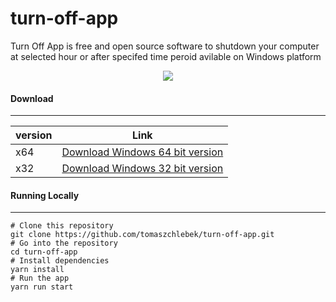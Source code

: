 # turn-off-app
Turn Off App is free and open source software to shutdown your computer at selected hour or after specifed time peroid avilable on Windows platform

<p align="center">
  <img src="https://tomaszchlebek.github.io/turn-off-app/img/appForGithub.png" />
</p>


#### **Download**
___

| version | Link|
| ------ | ----------- |
| x64 | [Download Windows 64 bit version ](https://www.dropbox.com/s/yym5zu2e8rah2t7/TurnOffAppSetup_x64.exe?dl=1) |
| x32 |[Download Windows 32 bit version](https://www.dropbox.com/s/ioklvw66hp9b1dn/TurnOffAppSetup_x32.exe?dl=1) |


####  **Running Locally**
___

    # Clone this repository
    git clone https://github.com/tomaszchlebek/turn-off-app.git
    # Go into the repository
    cd turn-off-app
    # Install dependencies
    yarn install
    # Run the app
    yarn run start

